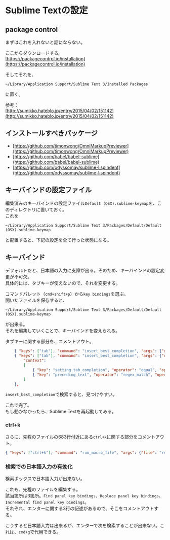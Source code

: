 # Sublime Textの設定

## package control

まずはこれを入れないと話にならない。

ここからダウンロードする。  
[https://packagecontrol.io/installation](https://packagecontrol.io/installation)

そしてそれを、
```
~/Library/Application Support/Sublime Text 3/Installed Packages
```
に置く。

参考：  
[http://sumikko.hateblo.jp/entry/2015/04/02/151142](http://sumikko.hateblo.jp/entry/2015/04/02/151142)

## インストールすべきパッケージ

- [https://github.com/timonwong/OmniMarkupPreviewer](https://github.com/timonwong/OmniMarkupPreviewer)
- [https://github.com/babel/babel-sublime](https://github.com/babel/babel-sublime)
- [https://github.com/odyssomay/sublime-lispindent](https://github.com/odyssomay/sublime-lispindent)


## キーバインドの設定ファイル

編集済みのキーバインドの設定ファイル```Default (OSX).sublime-keymap```を、このディレクトリに置いておく。  
これを
```
~/Library/Application Support/Sublime Text 3/Packages/Default/Default (OSX).sublime-keymap
```
と配置すると、下記の設定を全て行った状態になる。


## キーバインド

デフォルトだと、日本語の入力に支障が出る。そのため、キーバインドの設定変更が不可欠。  
具体的には、タブキーが使えないので、それを変更する。

コマンドパレット（```cmd+shift+p```）から```key bindings```を選ぶ。  
開いたファイルを保存すると、
```
~/Library/Application Support/Sublime Text 3/Packages/Default/Default (OSX).sublime-keymap
```
が出来る。  
それを編集していくことで、キーバインドを変えられる。

タブキーに関する部分を、コメントアウト。

```json
	{ "keys": ["tab"], "command": "insert_best_completion", "args": {"default": "\t", "exact": true} },
	{ "keys": ["tab"], "command": "insert_best_completion", "args": {"default": "\t", "exact": false},
		"context":
		[
			{ "key": "setting.tab_completion", "operator": "equal", "operand": true },
			{ "key": "preceding_text", "operator": "regex_match", "operand": ".*[^0-9]$", "match_all": true },
		]
	},
```

```insert_best_completion```で検索すると、見つけやすい。

これで完了。  
もし動かなかったら、Sublime Textを再起動してみる。


### ctrl+k

さらに、先程のファイルの683行付近にある```ctrl+k```に関する部分をコメントアウト。

```json
{ "keys": ["ctrl+k"], "command": "run_macro_file", "args": {"file": "res://Packages/Default/Delete to Hard EOL.sublime-macro"} },
```


### 検索での日本語入力の有効化

検索ボックスで日本語入力が出来ない。

これも、先程のファイルを編集する。  
該当箇所は3箇所。```Find panel key bindings```、```Replace panel key bindings```、```Incremental find panel key bindings```。  
それぞれ、エンターに関する3行の記述があるので、そこをコメントアウトする。

こうすると日本語入力は出来るが、エンターで次を検索することが出来ない。これは、```cmd+g```で代用できる。